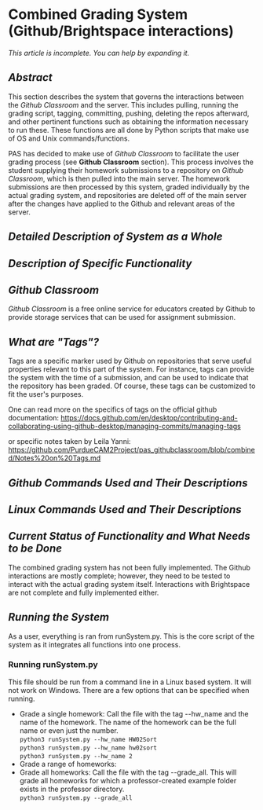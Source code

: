# **Combined Grading System (Github/Brightspace interactions)**
_This article is incomplete. You can help by expanding it._
## _Abstract_
This section describes the system that governs the interactions between the _Github Classroom_ and the server. This includes pulling, running the grading script, tagging, committing, pushing, deleting the repos afterward, and other pertinent functions such as obtaining the information necessary to run these. These functions are all done by Python scripts that make use of OS and Unix commands/functions.

PAS has decided to make use of _Github Classroom_ to facilitate the user grading process (see **Github Classroom** section). This process involves the student supplying their homework submissions to a repository on _Github Classroom_, which is then pulled into the main server. The homework submissions are then processed by this system, graded individually by the actual grading system, and repositories are deleted off of the main server after the changes have applied to the Github and relevant areas of the server. 
## _Detailed Description of System as a Whole_

## _Description of Specific Functionality_

## _Github Classroom_
_Github Classroom_ is a free online service for educators created by Github to provide storage services that can be used for assignment submission. 

## _What are "Tags"?_
Tags are a specific marker used by Github on repositories that serve useful properties relevant to this part of the system. For instance, tags can provide the system with the time of a submission, and can be used to indicate that the repository has been graded. Of course, these tags can be customized to fit the user's purposes. 

One can read more on the specifics of tags on the official github documentation:
https://docs.github.com/en/desktop/contributing-and-collaborating-using-github-desktop/managing-commits/managing-tags

or specific notes taken by Leila Yanni: https://github.com/PurdueCAM2Project/pas_githubclassroom/blob/combined/Notes%20on%20Tags.md
## _Github Commands Used and Their Descriptions_
## _Linux Commands Used and Their Descriptions_
## _Current Status of Functionality and What Needs to be Done_
The combined grading system has not been fully implemented. The Github interactions are mostly complete; however, they need to be tested to interact with the actual grading system itself. Interactions with Brightspace are not complete and fully implemented either.

## _Running the System_
As a user, everything is ran from runSystem.py. This is the core script of the system as it integrates all functions into one process. 
### Running runSystem.py
This file should be run from a command line in a Linux based system. It will not work on Windows. There are a few options that can be specified when running.
- Grade a single homework: Call the file with the tag --hw_name and the name of the homework. The name of the homework can be the full name or even just the number.  
`python3 runSystem.py --hw_name HW02Sort`  
`python3 runSystem.py --hw_name hw02sort`  
`python3 runSystem.py --hw_name 2`  
- Grade a range of homeworks:
- Grade all homeworks: Call the file with the tag --grade_all. This will grade all homeworks for which a professor-created example folder exists in the professor directory.   
`python3 runSystem.py --grade_all`
